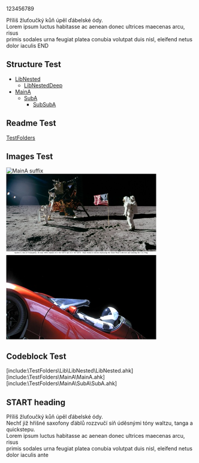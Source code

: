 123456789  


Příliš žluťoučký kůň úpěl ďábelské ódy.  
Lorem ipsum luctus habitasse ac aenean donec ultrices maecenas arcu, risus  
primis sodales urna feugiat platea conubia volutpat duis nisl, eleifend netus dolor iaculis END  



## Structure Test  
* [LibNested](TestFolders/Lib/LibNested)  
  * [LibNestedDeep](TestFolders/Lib/LibNested/Lib/LibNestedDeep)  
* [MainA](TestFolders/MainA)  
  * [SubA](TestFolders/MainA/SubA)  
    * [SubSubA](TestFolders/MainA/SubA/SubSubA)  

## Readme Test  
[TestFolders](TestFolders/readme-source.md)  

## Images Test  
![MainA suffix](TestFolders/MainA/MainA-suffix.jpg)  
![MainA](TestFolders/MainA/MainA.jpg)  
![SubA](TestFolders/MainA/SubA/SubA.jpg)  

## Codeblock Test  
[include:\TestFolders\Lib\LibNested\LibNested.ahk]  
[include:\TestFolders\MainA\MainA.ahk]  
[include:\TestFolders\MainA\SubA\SubA.ahk]  

## START heading  

Příliš žluťoučký kůň úpěl ďábelské ódy.  
Nechť již hříšné saxofony ďáblů rozzvučí síň úděsnými tóny waltzu, tanga a quickstepu.  
Lorem ipsum luctus habitasse ac aenean donec ultrices maecenas arcu, risus  
primis sodales urna feugiat platea conubia volutpat duis nisl, eleifend netus dolor iaculis ante  
